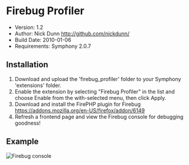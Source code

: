 # Firebug Profiler

* Version: 1.2
* Author: Nick Dunn <http://github.com/nickdunn/>
* Build Date: 2010-01-06
* Requirements: Symphony 2.0.7

## Installation

1. Download and upload the 'firebug_profiler' folder to your Symphony 'extensions' folder.
2. Enable the extension by selecting "Firebug Profiler" in the list and choose Enable from the with-selected menu, then click Apply.
3. Download and install the FirePHP plugin for Firebug <https://addons.mozilla.org/en-US/firefox/addon/6149>
4. Refresh a frontend page and view the Firebug console for debugging goodness!

## Example

![Firebug console](http://nick-dunn.co.uk/assets/files/symphony.firebug-profiler.png)